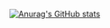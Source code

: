 [![Anurag's GitHub stats](https://github-readme-stats.vercel.app/api?username=BigLad23)](https://github.com/anuraghazra/github-readme-stats)
